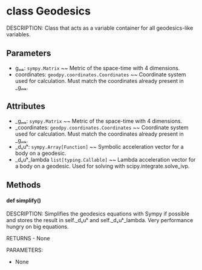 # class Geodesics
DESCRIPTION: Class that acts as a variable container for all geodesics-like variables.


## Parameters
- gₘₖ: `sympy.Matrix` ~~ Metric of the space-time with 4 dimensions.
- coordinates: `geodpy.coordinates.Coordinates` ~~ Coordinate system used for calculation. Must match the coordinates already present in _gₘₖ.


## Attributes
- \_gₘₖ: `sympy.Matrix` ~~ Metric of the space-time with 4 dimensions.
- \_coordinates: `geodpy.coordinates.Coordinates` ~~ Coordinate system used for calculation. Must match the coordinates already present in \_gₘₖ.
- \_dₛuᵏ: `sympy.Array[Function]` ~~ Symbolic acceleration vector for a body on a geodesic.
- \_dₛuᵏ\_lambda `list[typing.Callable]` ~~ Lambda acceleration vector for a body on a geodesic. Used for solving with scipy.integrate.solve\_ivp.


## Methods

#### def simplify()
DESCRIPTION: Simplifies the geodesics equations with Sympy if possible and stores the result in self.\_dₛuᵏ and self.\_dₛuᵏ\_lambda. Very performance hungry on big equations. 

RETURNS - None

PARAMETERS:
- None
